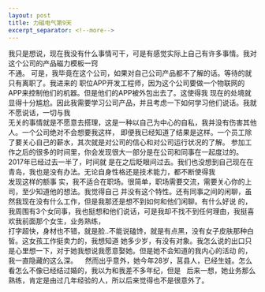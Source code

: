 ```yaml
---
layout: post
title: 力磁电气第9天
excerpt_separator: <!--more-->
---
```


   我只是想说，现在我没有什么事情可干，可是有感觉实际上自己有许多事情。我对这个公司的产品磁力模板一窍   
不通。 <!--more-->可是，我毕竟在这个公司，如果对自己公司产品都不了解的话。等待的就只有离职了。我进来的 
职位APP开发工程师，因为这个公司要做一个物联网的APP来控制他们的机器。但是他们的APP被外包出去了。这使得我
现在的处境就显得十分尴尬。因此我需要学习公司产品，并且考虑一下如何学习他们说话。我就不愿说话，一切与我   
无关的事情就是不愿意去搭理，这是一种以自己为中心的自私，我并没有伤害其他人。一个公司绝对不会想要我这样，
即便我已经知道了结果是这样。一个员工除了要关心自己的薪水，其次就是对公司的信心和对公司运行状况的了解。 
参加工作之后的很多的时间里，你会发现很大一部分是在公司和同事在一起度过的。2017年已经过去一半了，时间就
是在之后眨眼间过去。我们也没想到自己现在在青岛，我也是没有办法。无论自身性格还是技术能力，都不断使得我  
发现这样的额事 实，我不适合在职场。很简单，职场需要交流，需要关心你的上司，至少知道他的想法。我觉得自己
并没有这个特性。还有同事之间的闲聊，虽然我现在没有什么工作，但是我那还是想不到如何和他们闲聊。有什么好说
的，我周围有3个女同事，我也挺想和他们说话，可是我却不找不到任何理由，我挺喜欢我前面那个女生，业务熟练，  
打字超快，身材也不错，就是脸..不能说磕馋，就是有点黑，没有女子皮肤那种白皙。这女孩工作挺卖力的，我想知道
她多少岁，有没有对象。我怎么说的出口只是心里想一下，对于她我想说我愿意娶她。但是她不会知道的我内心的活动
的，我一直隐藏的这么深。
    然而出乎意外，她今年28岁，莒县人，已经生娃。怎么看怎么不像已经结过婚的，我以为和我差不多年纪，但是            
后来一想，她业务那么熟练，肯定是由过几年经验的人，所以后来觉得也不是很意外了。      
